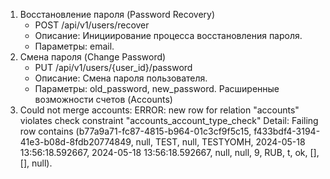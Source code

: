 1. Восстановление пароля (Password Recovery)
    * POST /api/v1/users/recover
    * Описание: Инициирование процесса восстановления пароля.
    * Параметры: email.
2. Смена пароля (Change Password)
    * PUT /api/v1/users/{user_id}/password
    * Описание: Смена пароля пользователя.
    * Параметры: old_password, new_password.
      Расширенные возможности счетов (Accounts)
3. Could not merge accounts: ERROR: new row for relation "accounts" violates check constraint "accounts_account_type_check"
  Detail: Failing row contains (b77a9a71-fc87-4815-b964-01c3cf9f5c15, f433bdf4-3194-41e3-b08d-8fdb20774849, null, TEST, null, TESTYOMH, 2024-05-18 13:56:18.592667, 2024-05-18 13:56:18.592667, null, null, 9, RUB, t, ok, [], [], null).